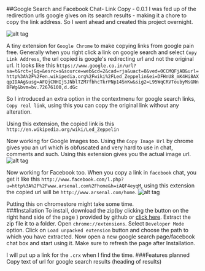 ##Google Search  and Facebook Chat- Link Copy - 0.0.1
I was fed up of the redirection urls google gives on its search results - making it a chore to copy the link address.
So I went ahead and created this project overnight.

![alt tag](http://i.imgur.com/2adtlYg.png)



A tiny extension for `Google Chrome` to make copying links from google pain free.
Generally when you right click a link on google search and select
`Copy Link Address`, the url copied is google's redirecting url and not the original url.
It looks like this `https://www.google.co.in/url?sa=t&rct=j&q=&esrc=s&source=web&cd=2&cad=rja&uact=8&ved=0CCMQFjAB&url=http%3A%2F%2Fen.wikipedia.org%2Fwiki%2FLed_Zeppelin&ei=DFHnU8_mK4Hi8AXqpIDAAg&usg=AFQjCNHIjSJNblTZM7fbhcTkrPNp14SnKw&sig2=L95WqCRVToubyMsGNnBFWg&bvm=bv.72676100,d.dGc`

So I introduced an extra option in the contextmenu for google search links, `Copy real link`, using this you can copy the original link without any alteration.

Using this extension, the copied link is this
`http://en.wikipedia.org/wiki/Led_Zeppelin`

Now working for Google Images too. Using the `Copy Image Url` by chrome gives you an url which is obfuscated and very hard to use in chat, comments and such. Using this extension gives you the actual image url.
![alt tag](http://imgur.com/gEAMWrD.png)

Now working for Facebook too.
When you copy a link in `facebook` chat, you get it like this `http://www.facebook.com/l.php?u=http%3A%2F%2Fwww.arsenal.com%2Fhome&h=iAQF4eyqM`, using this extension the copied url will be `http://www.arsenal.com/home`.
![alt tag](http://i.imgur.com/qCecGZK.png)


Putting this on chromestore might take some time.<br />
###Installation
To install, download the zip(by clicking the button on the right hand side of the page ) provided by github or [click here](https://github.com/ma08/chrome-link-copy/archive/master.zip). Extract the zip file it to a folder. Open `chrome://extensions`. Select `Developer Mode` option. 
Click on `Load unpacked extension` button and choose the path to which you have extracted. Now open a new google search page/facebook chat box and start using it. Make sure to refresh the page after Installation.

I will put up a link for the `.crx` when I find the time.
###Features planned
Copy text of url for google search results (heading of results) <br />






